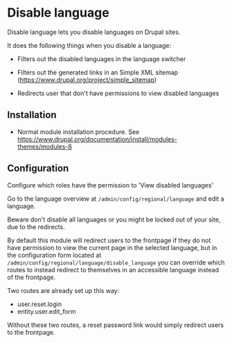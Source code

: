 Disable language
===========

Disable language lets you disable languages on Drupal sites. 

It does the following things when you disable a language:
* Filters out the disabled languages in the language switcher

* Filters out the generated links in an Simple XML sitemap 
(https://www.drupal.org/project/simple_sitemap)
  
* Redirects user that don't have permissions to view disabled 
languages


Installation
------------

* Normal module installation procedure. See
https://www.drupal.org/documentation/install/modules-themes/modules-8


Configuration
------------

Configure which roles have the permission to 'View disabled 
languages'

Go to the language overview at `/admin/config/regional/language` and 
edit a language.

Beware don't disable all languages or you might be locked out of 
your site, due to the redirects. 

By default this module will redirect users to the frontpage if they do not 
have permission to view the current page in the selected language, but in the
configuration form located at `/admin/config/regional/language/disable_language` 
you can override which routes to instead redirect to themselves in an 
accessible language instead of the frontpage.

Two routes are already set up this way: 

  - user.reset.login
  - entity.user.edit_form
  
Without these two routes, a reset password link would simply redirect users 
to the frontpage.
